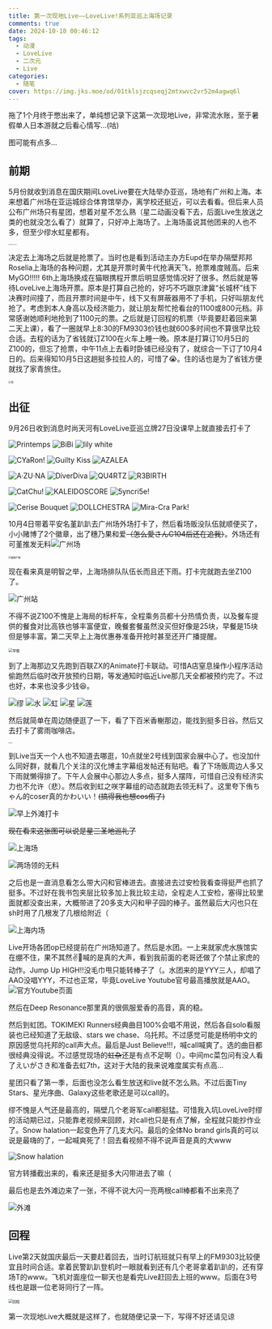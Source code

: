 ```yaml
---
title: 第一次现地Live——LoveLive!系列亚巡上海场记录
comments: true
date: 2024-10-10 00:46:12
tags: 
  - 动漫
  - LoveLive
  - 二次元
  - Live
categories: 
  - 随笔
cover: https://img.jks.moe/od/01tklsjzcqseqj2mtxwvc2vr52m4agwq6l
---
```


拖了1个月终于憋出来了，单纯想记录下这第一次现地Live，非常流水账，至于暑假单人日本游就之后看心情写...(咕)

图可能有点多...

## 前期

5月份就收到消息在国庆期间LoveLive要在大陆举办亚巡，场地有广州和上海。本来想着广州场在亚运城综合体育馆举办，离学校还挺近，可以去看看。但后来人员公布广州场只有星团，想着对星不怎么熟（星二动画没看下去，后面Live生放送之类的也就没怎么看了）就算了，只好冲上海场了。上海场虽说其他团来的人也不多，但至少缪水虹星都有。

<img src="https://img.jks.moe/od/01tklsjzhiqfodcacohzck5oe54mrhyd7u" alt="C104物料里的宣传海报" style="zoom: 10%;" />

决定去上海场之后就是抢票了。当时也是看到活动主办方Eupd在举办隔壁邦邦Roselia上海场的各种问题，尤其是开票时黄牛代抢满天飞，抢票难度贼高。后来MyGO!!!!! 6th上海场换成在猫眼携程开票后明显感觉情况好了很多。然后就是等待LoveLive上海场开票。原本是打算自己抢的，好巧不巧跟京津冀“长城杯”线下决赛时间撞了，而且开票时间是中午，线下又有屏蔽器用不了手机，只好叫朋友代抢了。考虑到本人身高以及经济能力，就让朋友帮忙抢看台的1100或800元档。非常感谢她顺利地抢到了1100元的票。之后就是订回程的机票（毕竟要赶着回来第二天上课），看了一圈就早上8:30的FM9303价钱也就600多时间也不算很早比较合适。去程的话为了省钱就订Z100在火车上睡一晚。原本是打算订10月5日的Z100的，但忘了抢票，中午11点上去看时卧铺已经没有了，就综合一下订了10月4日的。后来得知10月5日这趟挺多拉拉人的，可惜了😭。住的话也是为了省钱方便就找了家青旅住。

<img src="https://img.jks.moe/od/01tklsjzbciun57wtcmvdl4mdd6wlxgvji" alt="票" style="zoom: 33%;" />

## 出征

9月26日收到消息时尚天河有LoveLive亚巡立牌27日没课早上就直接去打卡了

![Printemps](https://img.jks.moe/od/01tklsjze3ta64of5k5vhlxhylfme7bx4o)
![BiBi](https://img.jks.moe/od/01tklsjzfekfch3crpvfgzvopoebpn5i7h) 
![lily white](https://img.jks.moe/od/01tklsjzfissmc7zbfojgznhxecbnfhbtb) 

![CYaRon!](https://img.jks.moe/od/01tklsjzcrrosysyghibgkicezhhtiqzv2)
![Guilty Kiss](https://img.jks.moe/od/01tklsjzcsuq3d2thpajd2hsohygzsqcnx)
![AZALEA](https://img.jks.moe/od/01tklsjzf7l4bnxakarzbi5n53mbumj5ll)

![A·ZU·NA](https://img.jks.moe/od/01tklsjzh3fl7gkmcnhnaizkry525sbvld)
![DiverDiva](https://img.jks.moe/od/01tklsjzbysaotfz7hvze2oryucszjilwl)
![QU4RTZ](https://img.jks.moe/od/01tklsjzd2wq2qyplxvbbjmw56jmgrq73j)
![R3BIRTH](https://img.jks.moe/od/01tklsjzcqlhjjjg2klrdyrsabzle673cv)

![CatChu!](https://img.jks.moe/od/01tklsjzec6jaamk6wkjeyrxsaxxwgvtij)
![KALEIDOSCORE](https://img.jks.moe/od/01tklsjzd7dczhzzcl4velfoxydoutesnf)
![5yncri5e!](https://img.jks.moe/od/01tklsjzbthdwnr2yudbgyf7srrmywjsal)

![Cerise Bouquet](https://img.jks.moe/od/01tklsjzfmpwugv3lfzrgzxbbq777gg3xz)
![DOLLCHESTRA](https://img.jks.moe/od/01tklsjzfvqcesa7yynndkg2dihtpussdt)
![Mira-Cra Park!](https://img.jks.moe/od/01tklsjza2ks32ynof3rdjqocp67223hdn)

10月4日带着平安名堇趴趴去广州场外场打卡了，然后看场贩没队伍就顺便买了，小小赌博了2个徽章，出了穗乃果和爱~~（怎么愛さんC104后还在追我）~~。外场还有可堇推发无料![广州场](https://img.jks.moe/od/01tklsjzbtnp5lfxiv2nhztha7rjneakfj)

<img src="https://img.jks.moe/od/01tklsjzei4evctshufzalshsdcgbr5m7x" alt="赌博产物" style="zoom: 33%;" />

现在看来真是明智之举，上海场排队队伍长而且还下雨。打卡完就跑去坐Z100了。

![广州站](https://img.jks.moe/od/01tklsjzcenmsn2ztpdva36doeogyib23x)

不得不说Z100不愧是上海局的标杆车，全程乘务员都十分热情负责，以及餐车提供的餐食对比高铁也够丰富便宜，晚餐套餐虽然没买但好像是25块，早餐是15块但是够丰富。第二天早上上海优惠券准备开抢时甚至还开广播提醒。

<img src="https://img.jks.moe/od/01tklsjzfucbfdincidbek3l3fgtm5edoj" alt="早餐" style="zoom:50%;" />

到了上海那边又先跑到百联ZX的Animate打卡联动。可惜A店窒息操作小程序活动偷跑然后临时改开放预约日期，等发通知时临近Live那几天全都被预约完了。不过也好，本来也没多少钱​😆​。

![缪](https://img.jks.moe/od/01tklsjzdhrtgn2bk67za3haus34vjnzwb)
![水](https://img.jks.moe/od/01tklsjzbjcjsgrweccbhkfahefg3gbdgv)
![虹](https://img.jks.moe/od/01tklsjzgshteze4repnak4ffl5pdi6zvz)
![星](https://img.jks.moe/od/01tklsjzdppnngyaethnei7amxxmdeahuc)
![莲](https://img.jks.moe/od/01tklsjzehsx4attomangiryb24uenpebr)

然后就简单在周边随便逛了一下，看了下百米香榭那边，能找到挺多日谷。然后又去打卡了雾雨咖啡店。

<img src="https://img.jks.moe/od/01tklsjzgyin7ifhwfunhlnjpdlsporvlv" alt="雾雨咖啡店" style="zoom: 10%;" />

到Live当天一个人也不知道去哪逛，10点就坐2号线到国家会展中心了。也没加什么同好群，就看几个关注的汉化博主字幕组发帖还有贴吧。看了下场贩周边人多又下雨就懒得排了。下午人会展中心那边人多点，挺多人摆阵，可惜自己没有经济实力也不允许（悲）。然后收到虹之咲字幕组的动态就跑去领无料了。这里夸下侑ちゃん的coser真的かわいい！~~(搞得我也想cos侑了)~~

![早上外滩打卡](https://img.jks.moe/od/01tklsjzex5ljzw5hjvfal5grcshgv5s35)

~~现在看来这张图可以说是星三圣地巡礼了~~

![上海场](https://img.jks.moe/od/01tklsjzeknvlvm32tzbbldfy2fpspomsa)

![两场领的无料](https://img.jks.moe/od/01tklsjzb2nqbwglrio5bz7bwjjdeg7a66)

之后也是一直消息看怎么带大闪和官棒进去。直接进去过安检我看查得挺严也抓了挺多。不过好在我书包夹层比较多加上我比较主动，全程走人工安检，塞得比较里面就都没查出来，大概带进了20多支大闪和甲子园的棒子。虽然最后大闪也只在sh时用了几根发了几根给附近（

![上海内场](https://img.jks.moe/od/01tklsjzayjqtos5mo4zb34bskf6dtd3ko)

Live开场各团op已经提前在广州场知道了。然后是水团。一上来就家虎水族馆实在绷不住，果不其然✌🐯喊的是真的大声，看到我前面的老哥还做了个禁止家虎的动作。Jump Up HIGH!!没毛巾甩只能转棒子了（。水团来的是YYY三人，却唱了AAO没唱YYY，不过也正常，毕竟LoveLive Youtube官号最高播放就是AAO。![官方Youtube页面](https://img.jks.moe/od/01tklsjzeu3gz3nvytjfaze6xjwrjlmbf2)

然后在Deep Resonance那里真的很佩服爱香的高音，真的稳。

然后到虹团。TOKIMEKI Runners经典曲目100%会唱不用说，然后各自solo看服装也已经知道了无敌级、stars we chase、乌托邦。不过感觉可能是杨明中文的原因感觉乌托邦的call声大点。最后是Just Believe!!!，喊call喊爽了。选的曲目都很经典没得说。不过感觉现场的~~虹杂~~还是有点不足啊（）。中间mc菜包问有没人看了えいがさき和准备去虹7th，这对于大陆的我来说难度属实有点高...

星团只看了第一季，后面也没怎么看生放送和live就不怎么熟。不过后面Tiny Stars、星光序曲、Galaxy这些老歌还是可以call的。

缪不愧是人气还是最高的，隔壁几个老哥军call都挺猛。可惜我入坑LoveLive时缪的活动期已过，只能靠老视频来回顾，对call也只是有点了解，全程就只能抄作业了。Snow halation一起变色开了几支大闪。最后的全体No brand girls真的可以说是最嗨的了，一起喊爽死了！回去看视频不得不说声音是真的大www

![Snow halation](https://img.jks.moe/od/01tklsjzgyelg4cjayxrgixrnsgc5k43ci)

官方转播截出来的，看来还是挺多大闪带进去了嘛（

最后也是去外滩边来了一张，不得不说大闪一亮两根call棒都看不出来亮了

![外滩](https://img.jks.moe/od/01tklsjzgqiwgy4cw4kfh2a6embmbtzzyn)

## 回程

Live第2天就国庆最后一天要赶着回去，当时订航班就只有早上的FM9303比较便宜且时间合适。拿着民警趴趴登机时一眼就看到还有几个老哥拿着趴趴的，还有穿场T的www。飞机对面座位一聊天也是看完Live赶回去上班的www。后面在3号线也是跟一位老哥同行了一阵。

<img src="https://img.jks.moe/od/01tklsjzhyjev2wkzyhnc2xv5c62iui7xx" alt="回程" style="zoom:50%;" />

第一次现地Live大概就是这样了，也就随便记录一下，写得不好还请见谅
